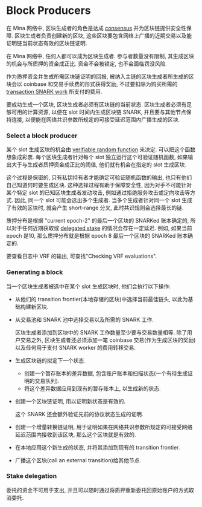 # Block Producers

在 Mina 网络中, 区块生成者的角色是达成 [consensus](https://minaprotocol.com/blog/what-is-ouroboros-samasika) 并为区块链提供安全性保障. 区块生成者负责创建新的区块, 这些区块要包含网络上广播的近期交易以及能证明链当前状态有效的区块链证明. 

在 Mina 网络中, 任何人都可以成为区块生成者. 参与者数量没有限制, 其生成区块的机会与所质押的资金成正比. 资金不会被锁定, 也不会面临罚没风险. 

作为质押资金并生成所需区块链证明的回报, 被纳入主链的区块生成者所生成的区块会以 coinbase 和交易手续费的形式获得奖励, 不过要扣除为购买所需的 [transaction SNARK work](./snark-workers) 所支付的费用. 

要成功生成一个区块, 区块生成者必须有区块链的当前状态. 区块生成者必须有足够可用的计算资源, 以便在 slot 时间内生成区块链 SNARK, 并且要与其他节点保持连接, 以便能在网络共识参数所规定的可接受延迟范围内广播生成的区块. 

### Select a block producer

某个 slot 生成区块的机会由 [verifiable random function](./glossary#verifiable-random-function-vrf) 来决定. 可以把这个函数想象成彩票. 每个区块生成者针对每个 slot 独立运行这个可验证随机函数, 如果输出大于与生成者质押资金成正比的阈值, 他们就有机会在指定的 slot 生成区块. 

这个过程是保密的, 只有私钥持有者才能确定可验证随机函数的输出, 也只有他们自己知道何时要生成区块. 这种选择过程有助于保障安全性, 因为对手不可能针对某个特定 slot 的已知区块生成者发动攻击, 例如通过拒绝服务攻击或定向攻击等方式. 因此, 同一个 slot 可能会选出多个生成者. 当多个生成者针对同一个 slot 生成了有效的区块时, 就会产生 short-range 分叉, 此时共识规则会选择最长的链. 

质押分布是根据 "current epoch-2" 的最后一个区块的 SNARKed 账本确定的, 所以对于任何近期获取或 [delegated stake](#stake-delegation) 的情况会存在一定延迟. 例如, 如果当前 epoch 是10, 那么质押分布就是根据 epoch 8 最后一个区块的 SNARKed 账本确定的. 

要查看日志中 VRF 的输出, 可查找"Checking VRF evaluations".  

### Generating a block

当一个区块生成者被选中在某个 slot 生成区块时, 他们会执行以下操作: 

- 从他们的 transition frontier(本地存储的区块)中选择当前最佳链头, 以此为基础构建新区块. 

- 从交易池和 SNARK 池中选择交易以及所需的 SNARK 工作. 

    区块生成者添加到区块中的 SNARK 工作数量至少要与交易数量相等. 除了用户交易之外, 区块生成者还必须添加一笔 coinbase 交易(作为生成区块的奖励)以及任何用于支付 SNARK worker 的费用转移交易. 

- 生成区块链的拟定下一个状态.

    - 创建一个暂存账本的差异数据, 包含账户账本和扫描状态(一个有待生成证明的交易队列). 
    - 将这个差异数据应用到现有的暂存账本上, 以生成新的状态. 

- 创建一个区块链证明, 用以证明新状态是有效的. 

    这个 SNARK 还会额外验证先前的协议状态生成的证明. 

- 创建一个增量转换链证明, 用于证明如果在网络共识参数所规定的可接受网络延迟范围内接收到该区块, 那么这个区块就是有效的. 

- 在本地应用这个新生成的状态, 并将其添加到现有的 transition frontier. 

- 广播这个区块(call an external transition)给其他节点. 

### Stake delegation

委托的资金不可用于支出, 并且可以随时通过将质押重新委托回原始账户的方式取消委托. 